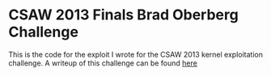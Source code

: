 CSAW 2013 Finals Brad Oberberg Challenge
========================================

This is the code for the exploit I wrote for the CSAW 2013 kernel exploitation challenge. A writeup of this challenge can be found [here]()
